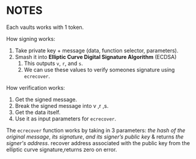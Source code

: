 # NOTES

Each vaults works with 1 token.

How signing works:
1. Take private key + message (data, function selector, parameters).
2. Smash it into **Elliptic Curve Digital Signature Algorithm** (ECDSA)
    1. This outputs `v`, `r`, and `s`.
    2. We can use these values to verify someones signature using `ecrecover`.


How verification works:
1. Get the signed message.
2. Break the signed message into v ,r ,s.
3. Get the data itself.
4. Use it as input parameters for `ecrecover`.

The `ecrecover` function works by taking in 3 parameters: *the hash of the original message*, *its signature*, *and its signer’s public key* & returns *the signer's address*.
recover address associated with the public key from the elliptic curve signature,returns zero on error.







